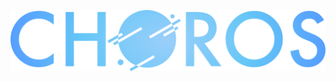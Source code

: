 <p align="center"> <img src="https://raw.githubusercontent.com/projectChoros/branding/master/Logo.png" alt="Choros" /></p>
